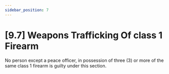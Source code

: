 ```yaml
---
sidebar_position: 7
---
```

# [9.7] Weapons Trafficking Of class 1 Firearm

No person except a peace officer, in possession of three (3) or more of the same class 1 firearm is guilty under this section.
